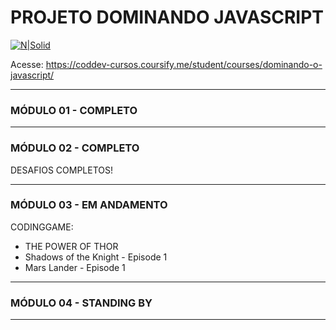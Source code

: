 # PROJETO DOMINANDO JAVASCRIPT

[![N|Solid](https://codinomedeveloper.files.wordpress.com/2018/12/logo-2-e1548064763870.png)](https://coddev.com.br/)

Acesse:
https://coddev-cursos.coursify.me/student/courses/dominando-o-javascript/


-------------------

### MÓDULO 01 - COMPLETO

-------------------

### MÓDULO 02 - COMPLETO

DESAFIOS COMPLETOS!

-------------------

### MÓDULO 03 - EM ANDAMENTO

CODINGGAME:
- THE POWER OF THOR
- Shadows of the Knight - Episode 1
- Mars Lander - Episode 1

-------------------

### MÓDULO 04 - STANDING BY

-------------------


